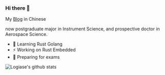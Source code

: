 ### Hi there 👋

<!--
**Logiase/Logiase** is a ✨ _special_ ✨ repository because its `README.md` (this file) appears on your GitHub profile.

Here are some ideas to get you started:

- 🔭 I’m currently working on ...
- 🌱 I’m currently learning ...
- 👯 I’m looking to collaborate on ...
- 🤔 I’m looking for help with ...
- 💬 Ask me about ...
- 📫 How to reach me: ...
- 😄 Pronouns: ...
- ⚡ Fun fact: ...
-->

My [Blog](https://blog.logiase.site) in Chinese

now postgraduate major in Instrument Science, and prospective doctor in Aerospace Science.

- 🔭 Learning Rust Golang
- ⚡ Working on Rust Embedded
- 🤔 Preparing for exams

![Logiase's github stats](https://github-readme-stats.vercel.app/api?username=Logiase&show_icons=true&count_private=true)
